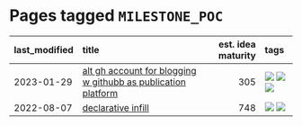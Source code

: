 # Pages tagged `MILESTONE_POC`

|last_modified|title|est. idea maturity|tags
|:---|:---|---:|:---|
|2023-01-29|[alt gh account for blogging w githubb as publication platform](../alt_gh_account_for_blogging.md)|305|[![](https://img.shields.io/badge/tag-MILESTONE_POC-abf295)](../tags/MILESTONE_POC.md) [![](https://img.shields.io/badge/tag-publication-12eec5)](../tags/publication.md) [![](https://img.shields.io/badge/tag-wip-53417a)](../tags/wip.md)|
|2022-08-07|[declarative infill](../declarative-infill.md)|748|[![](https://img.shields.io/badge/tag-MILESTONE_POC-abf295)](../tags/MILESTONE_POC.md) [![](https://img.shields.io/badge/tag-experimental-869bd0)](../tags/experimental.md)|